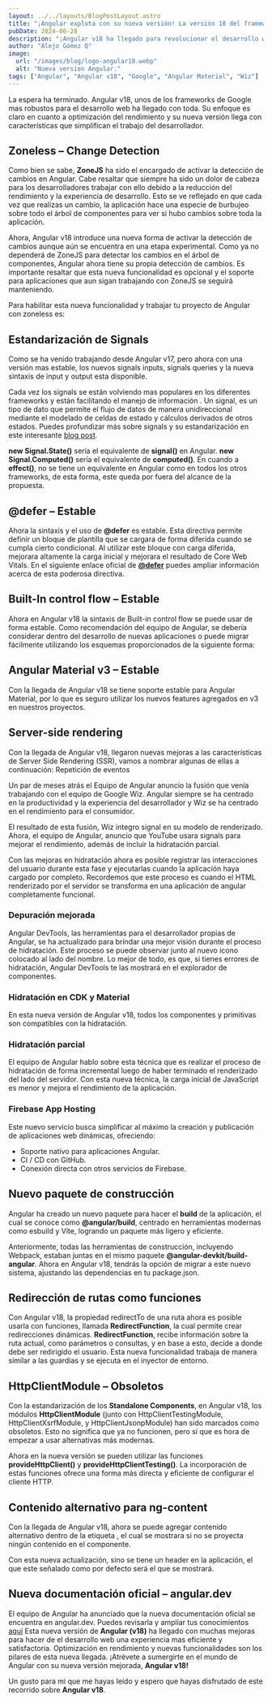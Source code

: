 ```yaml
---
layout: ../../layouts/BlogPostLayout.astro
title: "¡Angular explota con su nueva versión! La versión 18 del framework ya está disponible."
pubDate: 2024-06-28
description: "¡Angular v18 ha llegado para revolucionar el desarrollo web! Este robusto framework de Google optimiza el rendimiento y simplifica el trabajo del desarrollador con nuevas características como la detección de cambios sin ZoneJS, signals más estables, y mejoras en el renderizado del lado del servidor. Descubre todas las novedades y mejora tu experiencia con Angular."
author: "Alejo Gómez Q"
image:
  url: "/images/blog/logo-angular18.webp"
  alt: "Nueva version Angular."
tags: ["Angular", "Angular v18", "Google", "Angular Material", "Wiz"]
---
```


La espera ha terminado. Angular v18, unos de los frameworks de Google mas robustos para el desarrollo web ha llegado con toda. Su enfoque es claro en cuanto a optimización del rendimiento y su nueva versión llega con características que simplifican el trabajo del desarrollador.

## Zoneless – Change Detection

Como bien se sabe, **ZoneJS** ha sido el encargado de activar la detección de cambios en Angular. Cabe resaltar que siempre ha sido un dolor de cabeza para los desarrolladores trabajar con ello debido a la reducción del rendimiento y la experiencia de desarrollo. Esto se ve reflejado en que cada vez que realizas un cambio, la aplicación hace una especie de burbujeo sobre todo el árbol de componentes para ver si hubo cambios sobre toda la aplicación.

Ahora, Angular v18 introduce una nueva forma de activar la detección de cambios aunque aún se encuentra en una etapa experimental. Como ya no dependerá de ZoneJS para detectar los cambios en el árbol de componentes, Angular ahora tiene su propia detección de cambios. Es importante resaltar que esta nueva funcionalidad es opcional y el soporte para aplicaciones que aun sigan trabajando con ZoneJS se seguirá manteniendo.

Para habilitar esta nueva funcionalidad y trabajar tu proyecto de Angular con zoneless es:

## Estandarización de Signals

Como se ha venido trabajando desde Angular v17, pero ahora con una versión mas estable, los nuevos signals inputs, signals queries y la nueva sintaxis de input y output esta disponible.

Cada vez los signals se están volviendo mas populares en los diferentes frameworks y están facilitando el manejo de información . Un signal, es un tipo de dato que permite el flujo de datos de manera unidireccional mediante el modelado de celdas de estado y cálculos derivados de otros estados. Puedes profundizar más sobre signals y su estandarización en este interesante [blog post](https://eisenbergeffect.medium.com/a-tc39-proposal-for-signals-f0bedd37a335).

**new Signal.State()** sería el equivalente de **signal()** en Angular. **new Signal.Computed()** sería el equivalente de **computed()**. En cuando a **effect()**, no se tiene un equivalente en Angular como en todos los otros frameworks, de esta forma, este queda por fuera del alcance de la propuesta.

## @defer – Estable

Ahora la sintaxis y el uso de **@defer** es estable. Esta directiva permite definir un bloque de plantilla que se cargara de forma diferida cuando se cumpla cierto condicional. Al utilizar este bloque con carga diferida, mejorara altamente la carga inicial y mejorara el resultado de Core Web Vitals. En el siguiente enlace oficial de [**@defer**](https://angular.dev/guide/defer) puedes ampliar información acerca de esta poderosa directiva.

## Built-In control flow – Estable

Ahora en Angular v18 la sintaxis de Built-in control flow se puede usar de forma estable. Como recomendación del equipo de Angular, se debería considerar dentro del desarrollo de nuevas aplicaciones o puede migrar fácilmente utilizando los esquemas proporcionados de la siguiente forma:

## Angular Material v3 – Estable

Con la llegada de Angular v18 se tiene soporte estable para Angular Material, por lo que es seguro utilizar los nuevos features agregados en v3 en nuestros proyectos.

## Server-side rendering

Con la llegada de Angular v18, llegaron nuevas mejoras a las características de Server Side Rendering (SSR), vamos a nombrar algunas de ellas a continuación:
Repetición de eventos

Un par de meses atrás el Equipo de Angular anuncio la fusión que venía trabajando con el equipo de Google Wiz. Angular siempre se ha centrado en la productividad y la experiencia del desarrollador y Wiz se ha centrado en el rendimiento para el consumidor.

El resultado de esta fusión, Wiz integro signal en su modelo de renderizado. Ahora, el equipo de Angular, anuncio que YouTube usara signals para mejorar el rendimiento, además de incluir la hidratación parcial.

Con las mejoras en hidratación ahora es posible registrar las interacciones del usuario durante esta fase y ejecutarlas cuando la aplicación haya cargado por completo. Recordemos que este proceso es cuando el HTML renderizado por el servidor se transforma en una aplicación de angular completamente funcional.

### Depuración mejorada

Angular DevTools, las herramientas para el desarrollador propias de Angular, se ha actualizado para brindar una mejor visión durante el proceso de hidratación. Este proceso se puede observar junto al nuevo icono colocado al lado del nombre. Lo mejor de todo, es que, si tienes errores de hidratación, Angular DevTools te las mostrará en el explorador de componentes.

### Hidratación en CDK y Material

En esta nueva versión de Angular v18, todos los componentes y primitivas son compatibles con la hidratación.

### Hidratación parcial

El equipo de Angular hablo sobre esta técnica que es realizar el proceso de hidratación de forma incremental luego de haber terminado el renderizado del lado del servidor. Con esta nueva técnica, la carga inicial de JavaScript es menor y mejora el rendimiento de la aplicación.

### Firebase App Hosting

Este nuevo servicio busca simplificar al máximo la creación y publicación de aplicaciones web dinámicas, ofreciendo:

- Soporte nativo para aplicaciones Angular.
- CI / CD con GitHub.
- Conexión directa con otros servicios de Firebase.

## Nuevo paquete de construcción

Angular ha creado un nuevo paquete para hacer el **build** de la aplicación, el cual se conoce como **@angular/build**, centrado en herramientas modernas como esbuild y Vite, logrando un paquete más ligero y eficiente.

Anteriormente, todas las herramientas de construcción, incluyendo Webpack, estaban juntas en el mismo paquete **@angular-devkit/build-angular**. Ahora en Angular v18, tendrás la opción de migrar a este nuevo sistema, ajustando las dependencias en tu package.json.

## Redirección de rutas como funciones

Con Angular v18, la propiedad redirectTo de una ruta ahora es posible usarla con funciones, llamada **RedirectFunction**, la cual permite crear redirecciones dinámicas.
**RedirectFunction**, recibe información sobre la ruta actual, como parámetros o consultas, y en base a esto, decide a donde debe ser redirigido el usuario. Esta nueva funcionalidad trabaja de manera similar a las guardias y se ejecuta en el inyector de entorno.

## HttpClientModule – Obsoletos

Con la estandarización de los **Standalone Components**, en Angular v18, los módulos **HttpClientModule** (junto con HttpClientTestingModule, HttpClientXsrfModule, y HttpClientJsonpModule) han sido marcados como obsoletos. Esto no significa que ya no funcionen, pero sí que es hora de empezar a usar alternativas más modernas.

Ahora en la nueva versión se pueden utilizar las funciones **provideHttpClient()** y **provideHttpClientTesting()**. La incorporación de estas funciones ofrece una forma más directa y eficiente de configurar el cliente HTTP.

## Contenido alternativo para ng-content

Con la llegada de Angular v18, ahora se puede agregar contenido alternativo dentro de la etiqueta <ng-content>, el cual se mostrara si no se proyecta ningún contenido en el componente.

Con esta nueva actualización, sino se tiene un header en la aplicación, el que este señalado como por defecto será el que se mostrará.

## Nueva documentación oficial – angular.dev

El equipo de Angular ha anunciado que la nueva documentación oficial se encuentra en angular.dev. Puedes revisarla y ampliar tus conocimientos [aquí](https://angular.dev/)
Esta nueva versión de **Angular (v18)** ha llegado con muchas mejoras para hacer de el desarrollo web una experiencia mas eficiente y satisfactoria. Optimización en rendimiento y nuevas funcionalidades son los pilares de esta nueva llegada. ¡Atrévete a sumergirte en el mundo de Angular con su nueva versión mejorada, **Angular v18!**

Un gusto para mi que me hayas leído y espero que hayas disfrutado de este recorrido sobre **Angular v18**.
